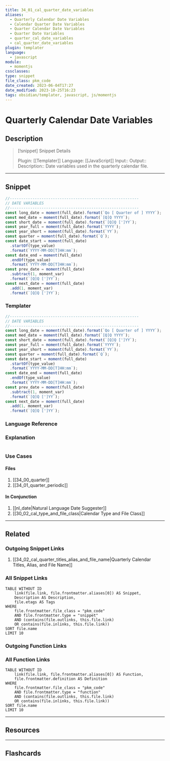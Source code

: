 ```yaml
---
title: 34_01_cal_quarter_date_variables
aliases:
  - Quarterly Calendar Date Variables
  - Calendar Quarter Date Variables
  - Quarter Calendar Date Variables
  - Quarter Date Variables
  - quarter_cal_date_variables
  - cal_quarter_date_variables
plugin: templater
language:
  - javascript
module:
  - momentjs
cssclasses:
type: snippet
file_class: pkm_code
date_created: 2023-06-04T17:27
date_modified: 2023-10-25T16:23
tags: obsidian/templater, javascript, js/momentjs
---
```

# Quarterly Calendar Date Variables

## Description

> [!snippet] Snippet Details
>
> Plugin: [[Templater]]
> Language: [[JavaScript]]
> Input::
> Output::
> Description:: Date variables used in the quarterly calendar file.

---

## Snippet

<!-- Add the full code including explanatory comments  -->

```javascript
//---------------------------------------------------------
// DATE VARIABLES
//---------------------------------------------------------
const long_date = moment(full_date).format(`Qo [ Quarter of ] YYYY`);
const med_date = moment(full_date).format(`[Q]Q YYYY`);
const short_date = moment(full_date).format(`[Q]Q [']YY`);
const year_full = moment(full_date).format(`YYYY`);
const year_short = moment(full_date).format(`YY`);
const quarter = moment(full_date).format(`Q`);
const date_start = moment(full_date)
  .startOf(type_value)
  .format(`YYYY-MM-DD[T]HH:mm`);
const date_end = moment(full_date)
  .endOf(type_value)
  .format(`YYYY-MM-DD[T]HH:mm`);
const prev_date = moment(full_date)
  .subtract(1, moment_var)
  .format(`[Q]Q [']YY`);
const next_date = moment(full_date)
  .add(1, moment_var)
  .format(`[Q]Q [']YY`);
```

### Templater

<!-- Add the full code excluding explanatory comments  -->

```javascript
//---------------------------------------------------------
// DATE VARIABLES
//---------------------------------------------------------
const long_date = moment(full_date).format(`Qo [ Quarter of ] YYYY`);
const med_date = moment(full_date).format(`[Q]Q YYYY`);
const short_date = moment(full_date).format(`[Q]Q [']YY`);
const year_full = moment(full_date).format(`YYYY`);
const year_short = moment(full_date).format(`YY`);
const quarter = moment(full_date).format(`Q`);
const date_start = moment(full_date)
  .startOf(type_value)
  .format(`YYYY-MM-DD[T]HH:mm`);
const date_end = moment(full_date)
  .endOf(type_value)
  .format(`YYYY-MM-DD[T]HH:mm`);
const prev_date = moment(full_date)
  .subtract(1, moment_var)
  .format(`[Q]Q [']YY`);
const next_date = moment(full_date)
  .add(1, moment_var)
  .format(`[Q]Q [']YY`);
```

### Language Reference

<!-- Recreate the code with links to files  -->

### Explanation

```javascript

```

### Use Cases

#### Files

<!-- Files containing the snippet  -->

1. [[34_00_quarter]]
2. [[34_01_quarter_periodic]]

#### In Conjunction

<!-- Snippets used together with this snippet  -->

1. [[nl_date|Natural Language Date Suggester]]
2. [[30_02_cal_type_and_file_class|Calendar Type and File Class]]

---

## Related

### Outgoing Snippet Links

<!-- Link related snippet here -->

1. [[34_02_cal_quarter_titles_alias_and_file_name|Quarterly Calendar Titles, Alias, and File Name]]

### All Snippet Links

<!-- Query limit 10  -->

```dataview
TABLE WITHOUT ID
	link(file.link, file.frontmatter.aliases[0]) AS Snippet,
	Description AS Description,
	file.etags AS Tags
WHERE
	file.frontmatter.file_class = "pkm_code"
	AND file.frontmatter.type = "snippet"
	AND (contains(file.outlinks, this.file.link)
	OR contains(file.inlinks, this.file.link))
SORT file.name
LIMIT 10
```

### Outgoing Function Links

<!-- Link related functions here -->

### All Function Links

<!-- Query limit 10  -->

```dataview
TABLE WITHOUT ID
	link(file.link, file.frontmatter.aliases[0]) AS Function,
	file.frontmatter.definition AS Definition
WHERE
	file.frontmatter.file_class = "pkm_code"
	AND file.frontmatter.type = "function"
	AND (contains(file.outlinks, this.file.link)
	OR contains(file.inlinks, this.file.link))
SORT file.name
LIMIT 10
```

---

## Resources

---

## Flashcards
